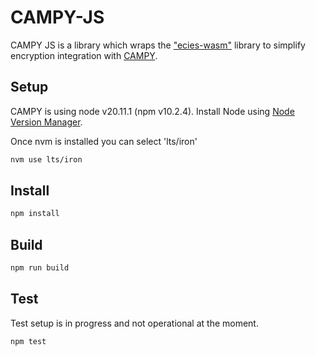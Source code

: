 # CAMPY-JS

CAMPY JS is a library which wraps the ["ecies-wasm"](https://github.com/ecies/rs-wasm) library to simplify encryption integration with [CAMPY](https://github.com/Astor/campy).

## Setup
CAMPY is using node v20.11.1 (npm v10.2.4). Install Node using [Node Version Manager](https://github.com/nvm-sh/nvm?tab=readme-ov-file#installing-and-updating).

Once nvm is installed you can select 'lts/iron'
```sh
nvm use lts/iron
```

## Install
```sh
npm install
```

## Build
```sh
npm run build
```

## Test
Test setup is in progress and not operational at the moment.

```sh
npm test
```